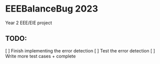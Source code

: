 # EEEBalanceBug 2023
Year 2 EEE/EIE project

## TODO:
[ ] Finish implementing the error detection
[ ] Test the error detection
[ ] Write more test cases + complete



